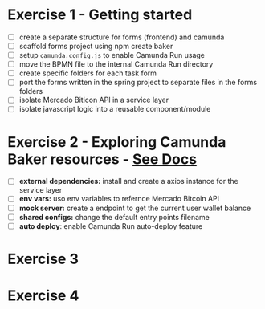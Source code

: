 # Exercise 1 - Getting started
- [ ] create a separate structure for forms (frontend) and camunda
- [ ] scaffold forms project using npm create baker
- [ ] setup `camunda.config.js` to enable Camunda Run usage
- [ ] move the BPMN file to the internal Camunda Run directory
- [ ] create specific folders for each task form
- [ ] port the forms written in the spring project to separate files in the forms folders
- [ ] isolate Mercado Biticon API in a service layer
- [ ] isolate javascript logic into a reusable component/module

# Exercise 2 - Exploring Camunda Baker resources - [See Docs](https://cam-baker.netlify.app)
- [ ] **external dependencies:** install and create a axios instance for the service layer
- [ ] **env vars:** uso env variables to refernce Mercado Bitcoin API
- [ ] **mock server:** create a endpoint to get the current user wallet balance
- [ ] **shared configs:** change the default entry points filename
- [ ] **auto deploy**: enable Camunda Run auto-deploy feature

# Exercise 3

# Exercise 4